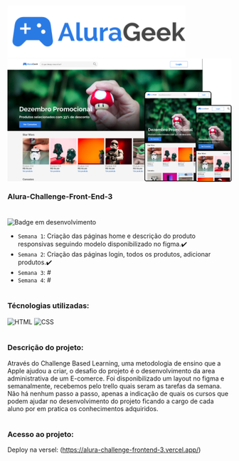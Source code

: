 
<img src="assets/img/icons/Logo-alurageek.svg" alt="Logo da AluraGeek" width="400">
<div align="center">

<img src="assets/img/Screenshot/home.png" alt="Imagem da página home na versão desktop, tablet e mobile" width="600" align="center">
</div>


### Alura-Challenge-Front-End-3
#

![Badge em desenvolvimento](https://img.shields.io/badge/Status-Em%20Desenvolvimento-green)
- `Semana 1`: Criação das páginas home e descrição do produto responsivas seguindo modelo disponibilizado no figma.:heavy_check_mark:
- `Semana 2`: Criação das páginas login, todos os produtos, adicionar produtos.:heavy_check_mark:
- `Semana 3`: #
- `Semana 4`: #
#

### Técnologias utilizadas:
<div>
    <img align="center" alt="HTML" height="30" src="https://cdn.jsdelivr.net/gh/devicons/devicon/icons/html5/html5-original.svg">
    <img align="center" alt="CSS" height="30" src="https://cdn.jsdelivr.net/gh/devicons/devicon/icons/css3/css3-original.svg">
</div>

#

### Descrição do projeto:
Através do Challenge Based Learning, uma metodologia de ensino que a Apple ajudou a criar,
o desafio do projeto é o desenvolvimento da area administrativa de um E-comerce. Foi disponibilizado um layout no figma e semanalmente, recebemos pelo trello quais seram as tarefas da semana. Não há nenhum passo a passo, apenas a indicação de quais os cursos que podem ajudar no desenvolvimento do projeto ficando a cargo de cada aluno por em pratica os conhecimentos adquiridos.
#

### Acesso ao projeto:
Deploy na versel: (https://alura-challenge-frontend-3.vercel.app/) 


